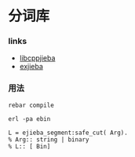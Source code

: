 # 分词库
### links
- [libcppjieba](https://github.com/yanyiwu/libcppjieba.git)
- [exjieba](https://github.com/falood/exjieba.git)

###  用法
```
rebar compile

erl -pa ebin

L = ejieba_segment:safe_cut( Arg).
% Arg:: string | binary
% L:: [ Bin]
```
